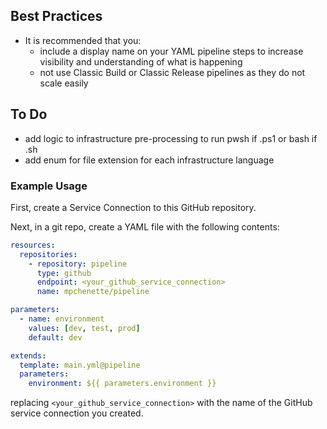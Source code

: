 ## Best Practices
- It is recommended that you:
  - include a display name on your YAML pipeline steps to increase visibility and understanding of what is happening
  - not use Classic Build or Classic Release pipelines as they do not scale easily


## To Do
- add logic to infrastructure pre-processing to run pwsh if .ps1 or bash if .sh
- add enum for file extension for each infrastructure language

### Example Usage
First, create a Service Connection to this GitHub repository.

Next, in a git repo, create a YAML file with the following contents:

``` yaml
resources:
  repositories:
    - repository: pipeline
      type: github
      endpoint: <your_github_service_connection>
      name: mpchenette/pipeline

parameters:
  - name: environment
    values: [dev, test, prod]
    default: dev

extends:
  template: main.yml@pipeline
  parameters:
    environment: ${{ parameters.environment }}
```

replacing `<your_github_service_connection>` with the name of the GitHub service connection you created.